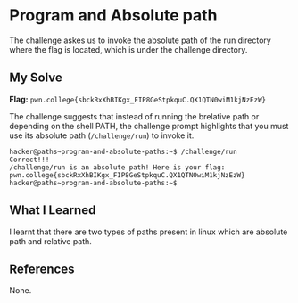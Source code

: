 # Program and Absolute path
The challenge askes us to invoke the absolute path of the run directory where the flag is located, which is under the challenge directory.


## My Solve
**Flag:** `pwn.college{sbckRxXhBIKgx_FIP8GeStpkquC.QX1QTN0wiM1kjNzEzW}`

The challenge suggests that instead of running the brelative path or depending on the shell PATH, the challenge prompt highlights 
that you must use its absolute path (`/challenge/run`) to invoke it.

```
hacker@paths~program-and-absolute-paths:~$ /challenge/run
Correct!!!
/challenge/run is an absolute path! Here is your flag:
pwn.college{sbckRxXhBIKgx_FIP8GeStpkquC.QX1QTN0wiM1kjNzEzW}
hacker@paths~program-and-absolute-paths:~$ 

```

## What I Learned
I learnt that there are two types of paths present in linux which are absolute path and relative path. 
## References
None.
